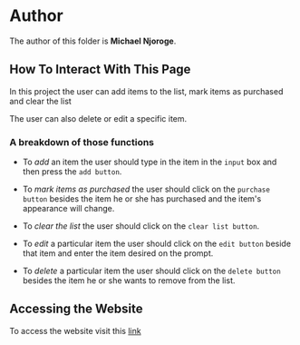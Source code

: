 # Author
The author of this folder is **Michael Njoroge**.

## How To Interact With This Page
In this project the user can add items to the list, mark items as purchased and clear the list

The user can also delete or edit a specific item.

### A breakdown of those functions
- To *add* an item the user should type in the item in the `input` box and then press the `add button`.

- To *mark items as purchased* the user should click on the `purchase button` besides the item he or she has purchased and the item's appearance will change.

- To *clear the list* the user should click on the `clear list button`.

- To *edit* a particular item the user should click on the `edit button` beside that item and enter the item desired on the prompt.

- To *delete* a particular item the user should click on the `delete button` besides the item he or she wants to remove from the list.

## Accessing the Website
To access the website visit this [link](https://michaelngure.github.io/shopping-list/)